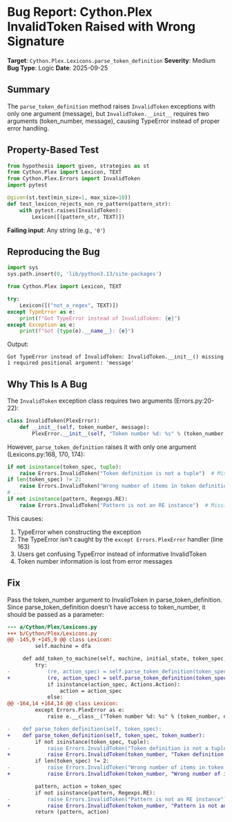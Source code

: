 # Bug Report: Cython.Plex InvalidToken Raised with Wrong Signature

**Target**: `Cython.Plex.Lexicons.parse_token_definition`
**Severity**: Medium
**Bug Type**: Logic
**Date**: 2025-09-25

## Summary

The `parse_token_definition` method raises `InvalidToken` exceptions with only one argument (message), but `InvalidToken.__init__` requires two arguments (token_number, message), causing TypeError instead of proper error handling.

## Property-Based Test

```python
from hypothesis import given, strategies as st
from Cython.Plex import Lexicon, TEXT
from Cython.Plex.Errors import InvalidToken
import pytest

@given(st.text(min_size=1, max_size=10))
def test_lexicon_rejects_non_re_pattern(pattern_str):
    with pytest.raises(InvalidToken):
        Lexicon([(pattern_str, TEXT)])
```

**Failing input**: Any string (e.g., `'0'`)

## Reproducing the Bug

```python
import sys
sys.path.insert(0, 'lib/python3.13/site-packages')

from Cython.Plex import Lexicon, TEXT

try:
    Lexicon([("not_a_regex", TEXT)])
except TypeError as e:
    print(f"Got TypeError instead of InvalidToken: {e}")
except Exception as e:
    print(f"Got {type(e).__name__}: {e}")
```

Output:
```
Got TypeError instead of InvalidToken: InvalidToken.__init__() missing 1 required positional argument: 'message'
```

## Why This Is A Bug

The `InvalidToken` exception class requires two arguments (Errors.py:20-22):

```python
class InvalidToken(PlexError):
    def __init__(self, token_number, message):
        PlexError.__init__(self, "Token number %d: %s" % (token_number, message))
```

However, `parse_token_definition` raises it with only one argument (Lexicons.py:168, 170, 174):

```python
if not isinstance(token_spec, tuple):
    raise Errors.InvalidToken("Token definition is not a tuple")  # Missing token_number!
if len(token_spec) != 2:
    raise Errors.InvalidToken("Wrong number of items in token definition")  # Missing token_number!
# ...
if not isinstance(pattern, Regexps.RE):
    raise Errors.InvalidToken("Pattern is not an RE instance")  # Missing token_number!
```

This causes:
1. TypeError when constructing the exception
2. The TypeError isn't caught by the `except Errors.PlexError` handler (line 163)
3. Users get confusing TypeError instead of informative InvalidToken
4. Token number information is lost from error messages

## Fix

Pass the token_number argument to InvalidToken in parse_token_definition. Since parse_token_definition doesn't have access to token_number, it should be passed as a parameter:

```diff
--- a/Cython/Plex/Lexicons.py
+++ b/Cython/Plex/Lexicons.py
@@ -145,9 +145,9 @@ class Lexicon:
         self.machine = dfa

     def add_token_to_machine(self, machine, initial_state, token_spec, token_number):
         try:
-            (re, action_spec) = self.parse_token_definition(token_spec)
+            (re, action_spec) = self.parse_token_definition(token_spec, token_number)
             if isinstance(action_spec, Actions.Action):
                 action = action_spec
             else:
@@ -164,14 +164,14 @@ class Lexicon:
         except Errors.PlexError as e:
             raise e.__class__("Token number %d: %s" % (token_number, e))

-    def parse_token_definition(self, token_spec):
+    def parse_token_definition(self, token_spec, token_number):
         if not isinstance(token_spec, tuple):
-            raise Errors.InvalidToken("Token definition is not a tuple")
+            raise Errors.InvalidToken(token_number, "Token definition is not a tuple")
         if len(token_spec) != 2:
-            raise Errors.InvalidToken("Wrong number of items in token definition")
+            raise Errors.InvalidToken(token_number, "Wrong number of items in token definition")

         pattern, action = token_spec
         if not isinstance(pattern, Regexps.RE):
-            raise Errors.InvalidToken("Pattern is not an RE instance")
+            raise Errors.InvalidToken(token_number, "Pattern is not an RE instance")
         return (pattern, action)
```
